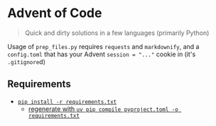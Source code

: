 # Advent of Code

> Quick and dirty solutions in a few languages (primarily Python)

Usage of `prep_files.py` requires `requests` and `markdownify`, and a `config.toml` that has your Advent `session = "..."` cookie in (it's `.gitignore`d)

## Requirements
- [`pip install -r requirements.txt`](https://www.python.org/)
  - [regenerate with `uv pip compile pyproject.toml -o requirements.txt`](https://github.com/astral-sh/uv)
